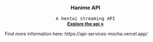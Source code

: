 <p align="center">

  <h3 align="center">Hanime API</h3>

  <p align="center">
    <samp>A hentai streaming API</samp>
    <br />
    <a href="#routes"><strong>Explore the api »</strong></a>
    <br />
    <p>Find more information here: https://api-services-mocha.vercel.app/</p>
  </p>
</p>
